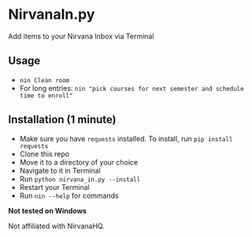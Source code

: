 # NirvanaIn.py
Add items to your Nirvana Inbox via Terminal 

## Usage
- ```nin Clean room```
- For long entries: ```nin "pick courses for next semester and schedule time to enroll"```
## Installation (1 minute) 
- Make sure you have ```requests``` installed. To install, run ```pip install requests```
- Clone this repo
- Move it to a directory of your choice
- Navigate to it in Terminal
- Run ```python nirvana_in.py --install```
- Restart your Terminal
- Run ```nin --help``` for commands

**Not tested on Windows**

Not affiliated with NirvanaHQ. 
